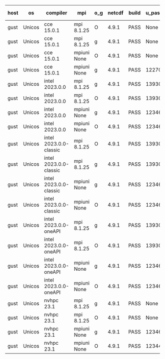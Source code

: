 

| host     | os       | compiler                              | mpi                      | o_g        | netcdf        | build       | u_pass          | u_fail          | s_pass            | s_fail            | e_pass             | e_fail             | nuopc_pass       | nuopc_fail       | artifacts link          |
|----------|----------|---------------------------------------|--------------------------|------------|---------------|-------------|-----------------|-----------------|-------------------|-------------------|--------------------|--------------------|------------------|------------------|-------------------------|
| gust | Unicos | cce 15.0.1 | mpi 8.1.25  | O | 4.9.1  | PASS | None | None | None | None | None | None | None | None | <a href="https://github.com/esmf-org/esmf-test-artifacts/tree/c6731f93ed7414ce89eae3462ee804983c7f350a/feature_esmx_cmake_gjt/cce/15.0.1/O/mpi/8.1.25" target="_blank">c6731f9</a> | 
| gust | Unicos | cce 15.0.1 | mpi 8.1.25  | g | 4.9.1  | PASS | None | None | None | None | None | None | None | None | <a href="https://github.com/esmf-org/esmf-test-artifacts/tree/96e6649419b4da76923ff126d48f5df84468078e/feature_esmx_cmake_gjt/cce/15.0.1/g/mpi/8.1.25" target="_blank">96e6649</a> | 
| gust | Unicos | cce 15.0.1 | mpiuni None  | O | 4.9.1  | PASS | None | None | None | None | None | None | None | None | <a href="https://github.com/esmf-org/esmf-test-artifacts/tree/27626cfd153190607d9e646bf6171fbbafb23d98/feature_esmx_cmake_gjt/cce/15.0.1/O/mpiuni/None" target="_blank">27626cf</a> | 
| gust | Unicos | cce 15.0.1 | mpiuni None  | g | 4.9.1  | PASS | 12270 | 76 | 8 | 0 | 44 | 0 | None | None | <a href="https://github.com/esmf-org/esmf-test-artifacts/tree/7e673d5eb3ae36d717a4e6996cf5f66cbce16ac5/feature_esmx_cmake_gjt/cce/15.0.1/g/mpiuni/None" target="_blank">7e673d5</a> | 
| gust | Unicos | intel 2023.0.0 | mpi 8.1.25  | g | 4.9.1  | PASS | 13930 | 0 | 49 | 0 | 81 | 0 | 50 | 2 | <a href="https://github.com/esmf-org/esmf-test-artifacts/tree/56d07046f48333ab627486163c34b0d8277894ed/feature_esmx_cmake_gjt/intel/2023.0.0/g/mpi/8.1.25" target="_blank">56d0704</a> | 
| gust | Unicos | intel 2023.0.0 | mpi 8.1.25  | O | 4.9.1  | PASS | 13930 | 0 | 49 | 0 | 81 | 0 | 50 | 2 | <a href="https://github.com/esmf-org/esmf-test-artifacts/tree/6a07d1d25ce4b9ecf80508e5bef003513eeee8fc/feature_esmx_cmake_gjt/intel/2023.0.0/O/mpi/8.1.25" target="_blank">6a07d1d</a> | 
| gust | Unicos | intel 2023.0.0 | mpiuni None  | g | 4.9.1  | PASS | 12346 | 0 | 8 | 0 | 44 | 0 | None | None | <a href="https://github.com/esmf-org/esmf-test-artifacts/tree/e33c286afdcf4a0b5dacfcf2b3497377727cbaa6/feature_esmx_cmake_gjt/intel/2023.0.0/g/mpiuni/None" target="_blank">e33c286</a> | 
| gust | Unicos | intel 2023.0.0 | mpiuni None  | O | 4.9.1  | PASS | 12346 | 0 | 8 | 0 | 44 | 0 | None | None | <a href="https://github.com/esmf-org/esmf-test-artifacts/tree/b16370a8adb8f6cf5c9f67018b1579b7e0fbd203/feature_esmx_cmake_gjt/intel/2023.0.0/O/mpiuni/None" target="_blank">b16370a</a> | 
| gust | Unicos | intel 2023.0.0-classic | mpi 8.1.25  | O | 4.9.1  | PASS | 13930 | 0 | 49 | 0 | 81 | 0 | 50 | 2 | <a href="https://github.com/esmf-org/esmf-test-artifacts/tree/afae5071acf74da82e46206a7840ebc918f57ff0/feature_esmx_cmake_gjt/intel/2023.0.0-classic/O/mpi/8.1.25" target="_blank">afae507</a> | 
| gust | Unicos | intel 2023.0.0-classic | mpi 8.1.25  | g | 4.9.1  | PASS | 13930 | 0 | 49 | 0 | 81 | 0 | 50 | 2 | <a href="https://github.com/esmf-org/esmf-test-artifacts/tree/d2dff53eb8d28ebc366285e3a8ceb4ab7f81241e/feature_esmx_cmake_gjt/intel/2023.0.0-classic/g/mpi/8.1.25" target="_blank">d2dff53</a> | 
| gust | Unicos | intel 2023.0.0-classic | mpiuni None  | g | 4.9.1  | PASS | 12346 | 0 | 8 | 0 | 44 | 0 | None | None | <a href="https://github.com/esmf-org/esmf-test-artifacts/tree/6c8e0df2190eab3d98eae9b4e99fe62259282c67/feature_esmx_cmake_gjt/intel/2023.0.0-classic/g/mpiuni/None" target="_blank">6c8e0df</a> | 
| gust | Unicos | intel 2023.0.0-classic | mpiuni None  | O | 4.9.1  | PASS | 12346 | 0 | 8 | 0 | 44 | 0 | None | None | <a href="https://github.com/esmf-org/esmf-test-artifacts/tree/26769ab3f5c4c4b33614696e7a217cd554efe110/feature_esmx_cmake_gjt/intel/2023.0.0-classic/O/mpiuni/None" target="_blank">26769ab</a> | 
| gust | Unicos | intel 2023.0.0-oneAPI | mpi 8.1.25  | g | 4.9.1  | PASS | 13930 | 0 | 49 | 0 | 81 | 0 | 40 | 12 | <a href="https://github.com/esmf-org/esmf-test-artifacts/tree/611c2a6dba704fc5e2267e1afa104d452f63d247/feature_esmx_cmake_gjt/intel/2023.0.0-oneAPI/g/mpi/8.1.25" target="_blank">611c2a6</a> | 
| gust | Unicos | intel 2023.0.0-oneAPI | mpi 8.1.25  | O | 4.9.1  | PASS | 13930 | 0 | 48 | 1 | 81 | 0 | 40 | 12 | <a href="https://github.com/esmf-org/esmf-test-artifacts/tree/60edb329984a6a30f16492321315fa0c00627e44/feature_esmx_cmake_gjt/intel/2023.0.0-oneAPI/O/mpi/8.1.25" target="_blank">60edb32</a> | 
| gust | Unicos | intel 2023.0.0-oneAPI | mpiuni None  | g | 4.9.1  | PASS | 12346 | 0 | 8 | 0 | 44 | 0 | None | None | <a href="https://github.com/esmf-org/esmf-test-artifacts/tree/8b3ea0ba2530811df7dc595186009e9e0044f2e3/feature_esmx_cmake_gjt/intel/2023.0.0-oneAPI/g/mpiuni/None" target="_blank">8b3ea0b</a> | 
| gust | Unicos | intel 2023.0.0-oneAPI | mpiuni None  | O | 4.9.1  | PASS | 12346 | 0 | 8 | 0 | 44 | 0 | None | None | <a href="https://github.com/esmf-org/esmf-test-artifacts/tree/448ffbd9b09e176815c0d96447c23924dfcc4886/feature_esmx_cmake_gjt/intel/2023.0.0-oneAPI/O/mpiuni/None" target="_blank">448ffbd</a> | 
| gust | Unicos | nvhpc 23.1 | mpi 8.1.25  | g | 4.9.1  | PASS | None | None | None | None | None | None | None | None | <a href="https://github.com/esmf-org/esmf-test-artifacts/tree/ed4c5e0ea55da7591db5fd7096840a64e340d2d1/feature_esmx_cmake_gjt/nvhpc/23.1/g/mpi/8.1.25" target="_blank">ed4c5e0</a> | 
| gust | Unicos | nvhpc 23.1 | mpi 8.1.25  | O | 4.9.1  | PASS | None | None | None | None | None | None | None | None | <a href="https://github.com/esmf-org/esmf-test-artifacts/tree/e203bded47d1aa2356057294f86cf99b1d014188/feature_esmx_cmake_gjt/nvhpc/23.1/O/mpi/8.1.25" target="_blank">e203bde</a> | 
| gust | Unicos | nvhpc 23.1 | mpiuni None  | g | 4.9.1  | PASS | 12346 | 0 | 6 | 2 | 44 | 0 | None | None | <a href="https://github.com/esmf-org/esmf-test-artifacts/tree/fd5848e304247bdd933b463bf7b12edc33c0aee3/feature_esmx_cmake_gjt/nvhpc/23.1/g/mpiuni/None" target="_blank">fd5848e</a> | 
| gust | Unicos | nvhpc 23.1 | mpiuni None  | O | 4.9.1  | PASS | 12344 | 2 | 8 | 0 | 44 | 0 | None | None | <a href="https://github.com/esmf-org/esmf-test-artifacts/tree/a777c8770828ee64c749cee026a2b6fedb815377/feature_esmx_cmake_gjt/nvhpc/23.1/O/mpiuni/None" target="_blank">a777c87</a> | 
